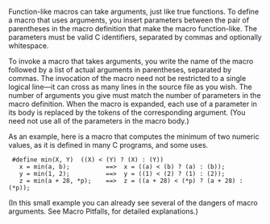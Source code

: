 Function-like macros can take arguments, just like true functions. To define a macro that uses arguments, 
you insert parameters between the pair of parentheses in the macro definition that make the macro function-like. 
The parameters must be valid C identifiers, separated by commas and optionally whitespace.

To invoke a macro that takes arguments, you write the name of the macro followed by a list of actual arguments in 
parentheses, separated by commas. The invocation of the macro need not be restricted to a single logical line—it can 
cross as many lines in the source file as you wish. The number of arguments you give must match the number of parameters 
in the macro definition. When the macro is expanded, each use of a parameter in its body is replaced by the tokens of the 
corresponding argument. (You need not use all of the parameters in the macro body.)

As an example, here is a macro that computes the minimum of two numeric values, as it is defined in many C programs, and some uses.

     #define min(X, Y)  ((X) < (Y) ? (X) : (Y))
       x = min(a, b);          ==>  x = ((a) < (b) ? (a) : (b));
       y = min(1, 2);          ==>  y = ((1) < (2) ? (1) : (2));
       z = min(a + 28, *p);    ==>  z = ((a + 28) < (*p) ? (a + 28) : (*p));
(In this small example you can already see several of the dangers of macro arguments. See Macro Pitfalls, for detailed explanations.)
